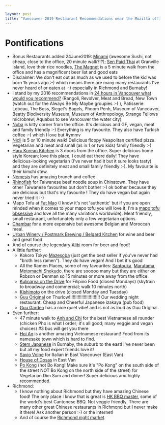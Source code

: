 ```yaml
---

layout: post
title: "Vancouver 2019 Restaurant Recommendations near the Mozilla office"
---
```


# Pontifications

* Bonus Restaurants added 24June2019: [Minami](https://minamirestaurant.com/) (awesome Sushi, not cheap, close to the office, 20 minute walk?!?); [Sen Paid Thai](http://senpadthai.com/) at Granville Island, love their rice noodles, [The Magnet](https://themagnet.ca/) is a 5 minute walk from the office and has a magnificent beer list and good eats
* Disclaimer: We don't eat out as much as we used to before the kid was born 15 years ago :-) which means there are many many restaurants I've never heard of or eaten at :-) especially in  Richmond and Burnaby!
* I stand by my 2016 recommendations in [24 hours in Vancouver what would you recommend?](http://rolandtanglao.com/2016/09/20/p1-24-hours-in-vancouver/) (Rangoli, Revolver, Meat and Bread, New Town (watch out for the Always Be My Maybe groupies :-) ), Patisserie Lebeau, The Boss, Siegel's Bagels, Phnom Penh, Museum of Vancouver, Beatty Biodiversity Museum, Museum of Anthropology, Strange Fellows microbrew; Aquabus to see Vancouver the water city)
* [Nuba](https://www.nuba.ca/) is kitty corner from the office. It's delicious and GF, vegan, meat and family friendly :-) Everything is my favourite. They also have Turkish coffee :-) which I love but #ymmv
* [Nicli](https://www.niclipizzeria.com/gastown/) is 5 or 10 minute walk! Delicious floppy Neapolitan certified pizza. Vegetarian and meat and small (as in 1 or two kids) family friendly :-)
* [Haru Korean Kitchen](https://www.harukoreankitchen.com/) is 3 doors from the office. Super delicious home style Korean; love this place, I could eat there daily! They have delicious-looking vegetarian (I've never had it but it sure looks tasty) and they are definitely meat and small family friendly :-). My favourite is their kimchi stew.
* [Nemesis](https://www.nemesis.coffee/) has amazing brunch and coffee.
* [Rhinofish](https://www.rhinofishnoodlebar.com/) for Taiwanese beef noodle soup in Chinatown. They have other Taiwanese favourites but don't bother :-) ok bother  because they are delicious but that's my favourite ! They do have vegan but again never tried it  :-)
* Mapo Tofu at [Fat Mao](http://www.fatmaonoodles.com/) (I know it's not 'authentic' but if you are open minded when it comes to your mapo tofu you will love it; I'm a [mapo tofu obsessive](http://vaneats.com/recipes/mains/ma.po.tofu) and love all the many variations worldwide).  Meat friendly, small restaurant, unfortunately only a few vegetarian options.
* [Chambar](https://www.chambar.com/) for a more  expensive but awesome Belgian and Moroccan  meal.
* [Urban Winery /  Postmark Brewing / Belgard Kitchen](http://vancouverurbanwinery.com/) for wine and beer and great food
* And of course the legendary [Alibi](http://www.alibi.ca/) room for beer and food!
* A little further: 
  * Kokoro Tokyo [Mazesoba](http://menyakokoro.com/menu/) (just get the best seller if you've never had "broth less ramen"). They do have vegan! And I bet it's good
  * All the Ramen Places, some of my favourites: [Santouka](http://www.santouka.co.jp/en), [Marutama](https://marutama.ca/), [Motomachi Shokud](https://ryugetsuservices.wixsite.com/motomachi-shokudo)o, there are sooooo many but they are either on Robson or Denman so 15 minutes or more away from the office
  * [Kulinarya on the Drive](http://kulinarya.ca/vancouver/) for Filipino Food (closed Mondays) (skytrain to broadway and commercial; walk 10 minutes north)
  * [Kishimoto](https://www.kishimotorestaurant.com/) on the drive (closed Monday and Tuesday)
  * [Guu Original](https://guu-izakaya.com/menu/#Original) on Thurlow!!!!!!!!!!!!!!!!!!!!!!!!! Our wedding night restaurant. Cheap and Cheerful Japanese izakaya (pub food)
  * [Guu Garden](https://guu-izakaya.com/location/#Garden) has a nice quiet vibe! and is not as loud as Guu Original.
* Even further:
  * 47 minute walk to [Anh and Chi](https://anhandchi.com/) for the best Vietnamese all rounder (chicken Pho is what I order; it's all good; many veggie and vegan choices) #3 bus will get you there
  * [Hoi An](https://www.yelp.ca/biz/hoi-an-cafe-vancouver) is another amazing Vietnamese restaurant! Food from its namesake town which is hard to find.
  * [Stem Japanese](https://stemjapanese.ca/) in Burnaby, the suburb to the east! I've never been but all my food expert friends love it!
  * [Savio Volpe](http://www.saviovolpe.com/) for Italian in East Vancouver (East Van)
  * [House of Dosas](http://www.houseofdosas-bc.com/) in East Van
  * [Po Kon](http://www.pokongvegetarian.ca/)g (not Bo Kong! Make sure it's "Po Kong" on the south side of the street NOT Bo Kong on the north side of the street) for Vegetarian Dim Sum and dinner! Super delicious and highly recommended.
* Richmond:
  * I know nothing about Richmond but they have amazing Chinese food! The only place I know that is great is [HK BBQ master](https://www.yelp.ca/biz/hk-bbq-master-richmond), some of the world's best Cantonese BBQ. Not veggie friendly. There are many other great Chinese restaurants in Richmond but I never make it there! Ask another person :-) or the internet!
  * And of course the [Richmond night market](https://richmondnightmarket.com/).

